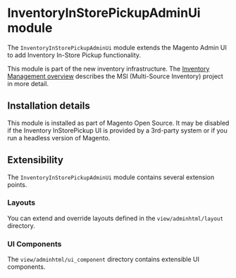 # InventoryInStorePickupAdminUi module

The `InventoryInStorePickupAdminUi` module extends the Magento Admin UI to add Inventory In-Store Pickup functionality.

This module is part of the new inventory infrastructure. The
[Inventory Management overview](https://developer.adobe.com/commerce/webapi/rest/inventory/index.html)
describes the MSI (Multi-Source Inventory) project in more detail.

## Installation details

This module is installed as part of Magento Open Source. It may be disabled if the Inventory InStorePickup UI
is provided by a 3rd-party system or if you run a headless version of Magento.

## Extensibility

The `InventoryInStorePickupAdminUi` module contains several extension points.

### Layouts

You can extend and override layouts defined in the `view/adminhtml/layout` directory.

### UI Components

The `view/adminhtml/ui_component` directory contains extensible UI components.
